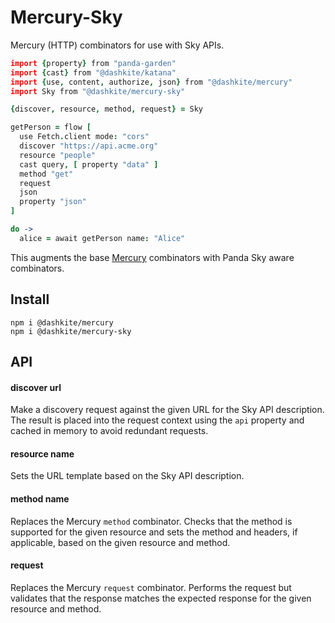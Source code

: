 # Mercury-Sky

Mercury (HTTP) combinators for use with Sky APIs.

```coffeescript
import {property} from "panda-garden"
import {cast} from "@dashkite/katana"
import {use, content, authorize, json} from "@dashkite/mercury"
import Sky from "@dashkite/mercury-sky"

{discover, resource, method, request} = Sky

getPerson = flow [
  use Fetch.client mode: "cors"
  discover "https://api.acme.org"
  resource "people"
  cast query, [ property "data" ]
  method "get"
  request
  json
  property "json"
]

do ->
  alice = await getPerson name: "Alice"
```

This augments the base [Mercury](https://github.com/dashkite/mercury) combinators with Panda Sky aware combinators.

## Install

```
npm i @dashkite/mercury
npm i @dashkite/mercury-sky
```

## API

#### discover url

Make a discovery request against the given URL for the Sky API description. The result is placed into the request context using the `api` property and cached in memory to avoid redundant requests.

#### resource name

Sets the URL template based on the Sky API description.

#### method name

Replaces the Mercury `method` combinator. Checks that the method is supported for the given resource and sets the method and headers, if applicable, based on the given resource and method.

#### request

Replaces the Mercury `request` combinator. Performs the request but validates that the response matches the expected response for the given resource and method.
